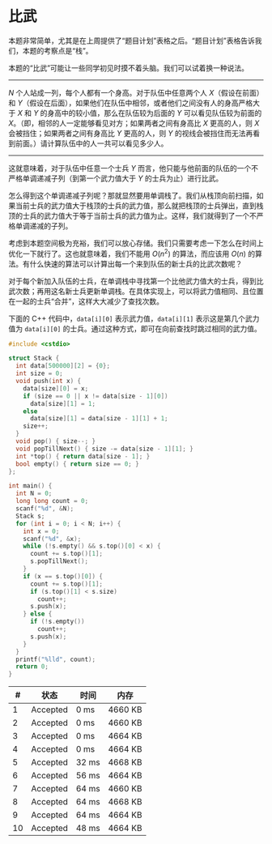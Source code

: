 # 比武

本题非常简单，尤其是在上周提供了“题目计划”表格之后。“题目计划”表格告诉我们，本题的考察点是“栈”。

本题的“比武”可能让一些同学初见时摸不着头脑。我们可以试着换一种说法。

---

$N$ 个人站成一列，每个人都有一个身高。对于队伍中任意两个人 $X$（假设在前面）和 $Y$（假设在后面），如果他们在队伍中相邻，或者他们之间没有人的身高严格大于 $X$ 和 $Y$ 的身高中的较小值，那么在队伍较为后面的 $Y$ 可以看见队伍较为前面的 $X$。（即，相邻的人一定能够看见对方；如果两者之间有身高比 $X$ 更高的人，则 $X$ 会被挡住；如果两者之间有身高比 $Y$ 更高的人，则 $Y$ 的视线会被挡住而无法再看到前面。）请计算队伍中的人一共可以看见多少人。

---

这就意味着，对于队伍中任意一个士兵 $Y$ 而言，他只能与他前面的队伍的一个不严格单调递减子列（到第一个武力值大于 $Y$ 的士兵为止）进行比武。

怎么得到这个单调递减子列呢？那就显然要用单调栈了。我们从栈顶向前扫描，如果当前士兵的武力值大于栈顶的士兵的武力值，那么就把栈顶的士兵弹出，直到栈顶的士兵的武力值大于等于当前士兵的武力值为止。这样，我们就得到了一个不严格单调递减的子列。

考虑到本题空间极为充裕，我们可以放心存储。我们只需要考虑一下怎么在时间上优化一下就行了。这也就意味着，我们不能用 $O(n^2)$ 的算法，而应该用 $O(n)$ 的算法。有什么快速的算法可以计算出每一个来到队伍的新士兵的比武次数呢？

对于每个新加入队伍的士兵，在单调栈中寻找第一个比他武力值大的士兵，得到比武次数；再用这名新士兵更新单调栈。在具体实现上，可以将武力值相同、且位置在一起的士兵“合并”，这样大大减少了查找次数。

下面的 C++ 代码中，`data[i][0]` 表示武力值，`data[i][1]` 表示这是第几个武力值为 `data[i][0]` 的士兵。通过这种方式，即可在向前查找时跳过相同的武力值。

```cpp
#include <cstdio>

struct Stack {
  int data[500000][2] = {0};
  int size = 0;
  void push(int x) {
    data[size][0] = x;
    if (size == 0 || x != data[size - 1][0])
      data[size][1] = 1;
    else
      data[size][1] = data[size - 1][1] + 1;
    size++;
  }
  void pop() { size--; }
  void popTillNext() { size -= data[size - 1][1]; }
  int *top() { return data[size - 1]; }
  bool empty() { return size == 0; }
};

int main() {
  int N = 0;
  long long count = 0;
  scanf("%d", &N);
  Stack s;
  for (int i = 0; i < N; i++) {
    int x = 0;
    scanf("%d", &x);
    while (!s.empty() && s.top()[0] < x) {
      count += s.top()[1];
      s.popTillNext();
    }
    if (x == s.top()[0]) {
      count += s.top()[1];
      if (s.top()[1] < s.size)
        count++;
      s.push(x);
    } else {
      if (!s.empty())
        count++;
      s.push(x);
    }
  }
  printf("%lld", count);
  return 0;
}
```

| #   | 状态     | 时间  | 内存    |
| --- | -------- | ----- | ------- |
| 1   | Accepted | 0 ms  | 4660 KB |
| 2   | Accepted | 0 ms  | 4660 KB |
| 3   | Accepted | 0 ms  | 4664 KB |
| 4   | Accepted | 0 ms  | 4664 KB |
| 5   | Accepted | 32 ms | 4668 KB |
| 6   | Accepted | 56 ms | 4664 KB |
| 7   | Accepted | 64 ms | 4660 KB |
| 8   | Accepted | 64 ms | 4668 KB |
| 9   | Accepted | 64 ms | 4664 KB |
| 10  | Accepted | 48 ms | 4664 KB |
